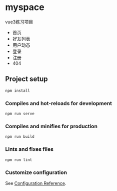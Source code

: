 # myspace

vue3练习项目
* 首页
* 好友列表
* 用户动态
* 登录
* 注册
* 404

## Project setup
```
npm install
```

### Compiles and hot-reloads for development
```
npm run serve
```

### Compiles and minifies for production
```
npm run build
```

### Lints and fixes files
```
npm run lint
```

### Customize configuration
See [Configuration Reference](https://cli.vuejs.org/config/).
